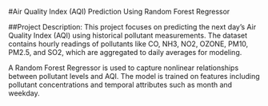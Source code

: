 #Air Quality Index (AQI) Prediction Using Random Forest Regressor

##Project Description:
This project focuses on predicting the next day’s Air Quality Index (AQI) using historical pollutant measurements. The dataset contains hourly readings of pollutants like CO, NH3, NO2, OZONE, PM10, PM2.5, and SO2, which are aggregated to daily averages for modeling.

A Random Forest Regressor is used to capture nonlinear relationships between pollutant levels and AQI. The model is trained on features including pollutant concentrations and temporal attributes such as month and weekday.

